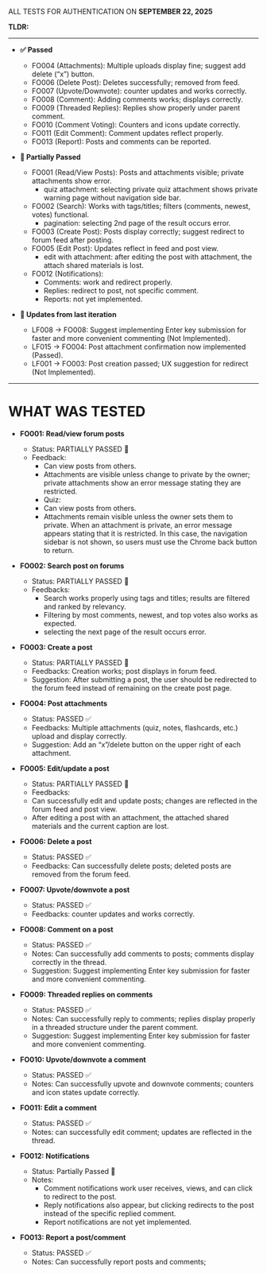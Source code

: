 ALL TESTS FOR AUTHENTICATION ON **SEPTEMBER 22, 2025**

**TLDR:**

---

- **✅ Passed**
    - FO004 (Attachments): Multiple uploads display fine; suggest add delete (“x”) button.
    - FO006 (Delete Post): Deletes successfully; removed from feed.
    - FO007 (Upvote/Downvote): counter updates and works correctly.
    - FO008 (Comment): Adding comments works; displays correctly.
    - FO009 (Threaded Replies): Replies show properly under parent comment.
    - FO010 (Comment Voting): Counters and icons update correctly.
    - FO011 (Edit Comment): Comment updates reflect properly.
    - FO013 (Report): Posts and comments can be reported.

- **🚧 Partially Passed**
    - FO001 (Read/View Posts): Posts and attachments visible; private attachments show error.
        - quiz attachment: selecting private quiz attachment shows private warning page without navigation side bar.
    - FO002 (Search): Works with tags/titles; filters (comments, newest, votes) functional.
        - pagination: selecting 2nd page of the result occurs error.
    - FO003 (Create Post): Posts display correctly; suggest redirect to forum feed after posting.
    - FO005 (Edit Post): Updates reflect in feed and post view.
        - edit with attachment: after editing the post with attachment, the attach shared materials is lost.
    - FO012 (Notifications):
        - Comments: work and redirect properly.
        - Replies: redirect to post, not specific comment.
        - Reports: not yet implemented.


- **🔄 Updates from last iteration**
    - LF008 → FO008: Suggest implementing Enter key submission for faster and more convenient commenting (Not Implemented).
    - LF015 → FO004: Post attachment confirmation now implemented (Passed).
    - LF001 → FO003: Post creation passed; UX suggestion for redirect (Not Implemented).

---

# WHAT WAS TESTED

- **FO001: Read/view forum posts**
    - Status: PARTIALLY PASSED 🚧
    - Feedback: 
        - Can view posts from others. 
        - Attachments are visible unless change to private by the owner; private attachments show an error message stating they are restricted.
        - Quiz:
        - Can view posts from others. 
        - Attachments remain visible unless the owner sets them to private. When an attachment is private, an error message appears stating that it is restricted. In this case, the navigation sidebar is not shown, so users must use the Chrome back button to return.

- **FO002: Search post on forums**
    - Status: PARTIALLY PASSED 🚧
    - Feedbacks: 
        - Search works properly using tags and titles; results are filtered and ranked by relevancy. 
        - Filtering by most comments, newest, and top votes also works as expected.
        - selecting the next page of the result occurs error.

- **FO003: Create a post**
    - Status: PARTIALLY PASSED 🚧
    - Feedbacks: Creation works; post displays in forum feed.
    - Suggestion: After submitting a post, the user should be redirected to the forum feed instead of remaining on the create post page.

- **FO004: Post attachments**
    - Status: PASSED ✅
    - Feedbacks: Multiple attachments (quiz, notes, flashcards, etc.) upload and display correctly.
    - Suggestion: Add an “x”/delete button on the upper right of each attachment.

- **FO005: Edit/update a post**
    - Status: PARTIALLY PASSED 🚧
    - Feedbacks: 
    - Can successfully edit and update posts; changes are reflected in the forum feed and post view.
    - After editing a post with an attachment, the attached shared materials and the current caption are lost.

- **FO006: Delete a post**
    - Status: PASSED ✅
    - Feedbacks: Can successfully delete posts; deleted posts are removed from the forum feed.

- **FO007: Upvote/downvote a post**
    - Status: PASSED ✅
    - Feedbacks: counter updates and works correctly.

- **FO008: Comment on a post**
    - Status: PASSED ✅
    - Notes: Can successfully add comments to posts; comments display correctly in the thread.
    - Suggestion: Suggest implementing Enter key submission for faster and more convenient commenting.

- **FO009: Threaded replies on comments**
    - Status: PASSED ✅
    - Notes: Can successfully reply to comments; replies display properly in a threaded structure under the parent comment.
    - Suggestion: Suggest implementing Enter key submission for faster and more convenient commenting.

- **FO010: Upvote/downvote a comment**
    - Status: PASSED ✅
    - Notes: Can successfully upvote and downvote comments; counters and icon states update correctly.

- **FO011: Edit a comment**
    - Status: PASSED ✅
    - Notes: can successfully edit comment; updates are reflected in the thread.

- **FO012: Notifications**
    - Status: Partially Passed 🚧
    - Notes:
        - Comment notifications work user receives, views, and can click to redirect to the post. 
        - Reply notifications also appear, but clicking redirects to the post instead of the specific replied comment. 
        - Report notifications are not yet implemented.

- **FO013: Report a post/comment**
    - Status: PASSED ✅
    - Notes: Can successfully report posts and comments;